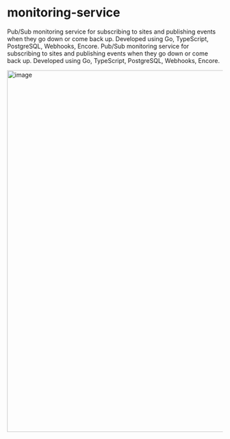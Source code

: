 # monitoring-service

Pub/Sub monitoring service for subscribing to sites and publishing events when they go down or come back up. Developed using Go, TypeScript, PostgreSQL, Webhooks, Encore.
Pub/Sub monitoring service for subscribing to sites and publishing events when they go down or come back up. Developed using Go, TypeScript, PostgreSQL, Webhooks, Encore.

<img width="845" alt="image" src="https://github.com/user-attachments/assets/4a12607c-5325-4698-b002-4b22bb82dc33">
